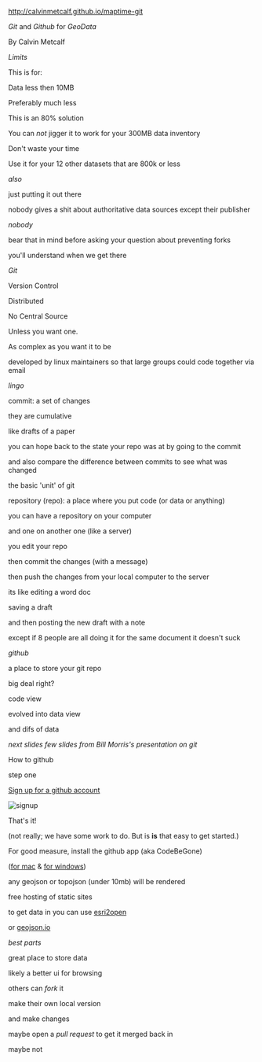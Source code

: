 http://calvinmetcalf.github.io/maptime-git

*Git* and *Github* for *GeoData*

By Calvin Metcalf

*Limits*

This is for:

Data less then 10MB

Preferably much less

This is an 80% solution

You can *not* jigger it to work for your 300MB data inventory

Don't waste your time

Use it for your 12 other datasets that are 800k or less

*also*

just putting it out there

nobody gives a shit about authoritative data sources except their publisher

*nobody*

bear that in mind before asking your question about preventing forks

you'll understand when we get there

*Git*

Version Control

Distributed

No Central Source

Unless you want one.

As complex as you want it to be

developed by linux maintainers so that large groups could code together via email

*lingo*

commit: a set of changes

they are cumulative

like drafts of a paper

you can hope back to the state your repo was at by going to the commit

and also compare the difference between commits to see what was changed

the basic 'unit' of git

repository (repo): a place where you put code (or data or anything)

you can have a repository on your computer

and one on another one (like a server)

you edit your repo

then commit the changes (with a message)

then push the changes from your local computer to the server

its like editing a word doc

saving a draft

and then posting the new draft with a note

except if 8 people are all doing it for the same document it doesn't suck

*github*

a place to store your git repo

big deal right?

code view

evolved into data view

and difs of data

*next slides few slides from Bill Morris's presentation on git*

How to github

step one

[Sign up for a github account](https://github.com/)

![signup](https://farm6.staticflickr.com/5614/15466041880_ce519038ff_b.jpg)

That's it!

(not really; we have some work to do. But is **is** that easy to get started.)

For good measure, install the github app (aka CodeBeGone)

([for mac](https://mac.github.com/) & [for windows](https://windows.github.com/))

any geojson or topojson (under 10mb) will be rendered

free hosting of static sites

to get data in you can use [esri2open](https://github.com/project-open-data/esri2open)

or [geojson.io](http://geojson.io)

*best parts*

great place to store data

likely a better ui for browsing

others can *fork* it

make their own local version

and make changes

maybe open a *pull request* to get it merged back in

maybe not